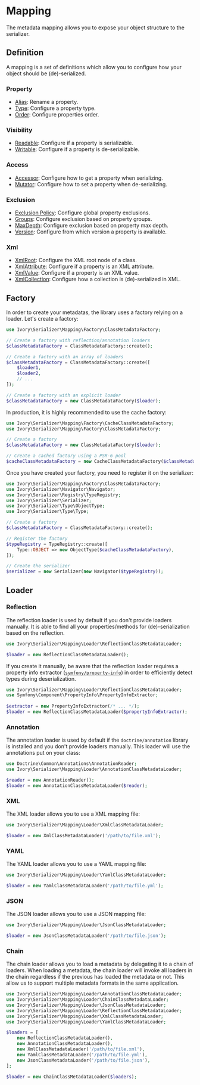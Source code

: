 # Mapping

The metadata mapping allows you to expose your object structure to the serializer.

## Definition

A mapping is a set of definitions which allow you to configure how your object should be (de)-serialized.

### Property

 - [Alias](/doc/definition/alias.md): Rename a property.
 - [Type](/doc/definition/type.md): Configure a property type.
 - [Order](/doc/definition/order.md): Configure properties order.

### Visibility

 - [Readable](/doc/definition/readable.md): Configure if a property is serializable.
 - [Writable](/doc/definition/writable.md): Configure if a property is de-serializable.
 
### Access
 
 - [Accessor](/doc/definition/accessor.md): Configure how to get a property when serializing.
 - [Mutator](/doc/definition/mutator.md): Configure how to set a property when de-serializing.
 
### Exclusion

 - [Exclusion Policy](/doc/definition/exclusion_policy.md): Configure global property exclusions.
 - [Groups](/doc/definition/groups.md): Configure exclusion based on property groups.
 - [MaxDepth](/doc/definition/max_depth.md): Configure exclusion based on property max depth.
 - [Version](/doc/definition/version.md): Configure from which version a property is available.
 
### Xml

 - [XmlRoot](/doc/definition/xml_root.md): Configure the XML root node of a class.
 - [XmlAttribute](/doc/definition/xml_attribute.md): Configure if a property is an XML attribute.
 - [XmlValue](/doc/definition/xml_value.md): Configure if a property is an XML value.
 - [XmlCollection](/doc/definition/xml_collection.md): Configure how a collection is (de)-serialized in XML.

## Factory

In order to create your metadatas, the library uses a factory relying on a loader. Let's create a factory: 

``` php
use Ivory\Serializer\Mapping\Factory\ClassMetadataFactory;

// Create a factory with reflection/annotation loaders
$classMetadataFactory = ClassMetadataFactory::create();

// Create a factory with an array of loaders
$classMetadataFactory = ClassMetadataFactory::create([
    $loader1,
    $loader2,
    // ...
]);

// Create a factory with an explicit loader
$classMetadataFactory = new ClassMetadataFactory($loader);
```

In production, it is highly recommended to use the cache factory: 

``` php
use Ivory\Serializer\Mapping\Factory\CacheClassMetadataFactory;
use Ivory\Serializer\Mapping\Factory\ClassMetadataFactory;

// Create a factory
$classMetadataFactory = new ClassMetadataFactory($loader);

// Create a cached factory using a PSR-6 pool 
$cacheClassMetadataFactory = new CacheClassMetadataFactory($classMetadataFactory, $psr6CachePool);
```

Once you have created your factory, you need to register it on the serializer:

``` php
use Ivory\Serializer\Mapping\Factory\ClassMetadataFactory;
use Ivory\Serializer\Navigator\Navigator;
use Ivory\Serializer\Registry\TypeRegistry;
use Ivory\Serializer\Serializer;
use Ivory\Serializer\Type\ObjectType;
use Ivory\Serializer\Type\Type;

// Create a factory
$classMetadataFactory = ClassMetadataFactory::create();

// Register the factory
$typeRegistry = TypeRegistry::create([
    Type::OBJECT => new ObjectType($cacheClassMetadataFactory),
]);

// Create the serializer
$serializer = new Serializer(new Navigator($typeRegistry));
```

## Loader

### Reflection

The reflection loader is used by default if you don't provide loaders manually. It is able to find all your 
properties/methods for (de)-serialization based on the reflection.

``` php
use Ivory\Serializer\Mapping\Loader\ReflectionClassMetadataLoader;

$loader = new ReflectionClassMetadataLoader();
```

If you create it manually, be aware that the reflection loader requires a property info extractor 
([`symfony/property-info`](http://symfony.com/doc/current/components/property_info.html)) in order to efficiently 
detect types during deserialization.

``` php
use Ivory\Serializer\Mapping\Loader\ReflectionClassMetadataLoader;
use Symfony\Component\PropertyInfo\PropertyInfoExtractor;
            
$extractor = new PropertyInfoExtractor(/* ... */);
$loader = new ReflectionClassMetadataLoader($propertyInfoExtractor);
```

### Annotation

The annotation loader is used by default if the `doctrine/annotation` library is installed and you don't provide 
loaders manually. This loader will use the annotations put on your class:

``` php
use Doctrine\Common\Annotations\AnnotationReader;
use Ivory\Serializer\Mapping\Loader\AnnotationClassMetadataLoader;

$reader = new AnnotationReader();
$loader = new AnnotationClassMetadataLoader($reader);
```

### XML

The XML loader allows you to use a XML mapping file:

``` php
use Ivory\Serializer\Mapping\Loader\XmlClassMetadataLoader;

$loader = new XmlClassMetadataLoader('/path/to/file.xml');
```

### YAML

The YAML loader allows you to use a YAML mapping file:

``` php
use Ivory\Serializer\Mapping\Loader\YamlClassMetadataLoader;

$loader = new YamlClassMetadataLoader('/path/to/file.yml');
```

### JSON

The JSON loader allows you to use a JSON mapping file:

``` php
use Ivory\Serializer\Mapping\Loader\JsonClassMetadataLoader;

$loader = new JsonClassMetadataLoader('/path/to/file.json');
```

### Chain

The chain loader allows you to load a metadata by delegating it to a chain of loaders. When loading a metadata, the 
chain loader will invoke all loaders in the chain regardless if the previous has loaded the metadata or not. This allow 
us to support multiple metadata formats in the same application.

``` php
use Ivory\Serializer\Mapping\Loader\AnnotationClassMetadataLoader;
use Ivory\Serializer\Mapping\Loader\ChainClassMetadataLoader;
use Ivory\Serializer\Mapping\Loader\JsonClassMetadataLoader;
use Ivory\Serializer\Mapping\Loader\ReflectionClassMetadataLoader;
use Ivory\Serializer\Mapping\Loader\XmlClassMetadataLoader;
use Ivory\Serializer\Mapping\Loader\YamlClassMetadataLoader;

$loaders = [
    new ReflectionClassMetadataLoader(),
    new AnnotationClassMetadataLoader(),
    new XmlClassMetadataLoader('/path/to/file.xml'),
    new YamlClassMetadataLoader('/path/to/file.yml'),
    new JsonClassMetadataLoader('/path/to/file.json'),
];

$loader = new ChainClassMetadataLoader($loaders);
```
